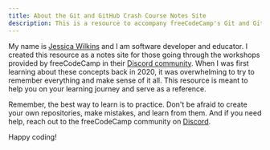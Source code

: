 ```yaml
---
title: About the Git and GitHub Crash Course Notes Site
description: This is a resource to accompany freeCodeCamp's Git and GitHub workshops held in the Discord community.
---
```


My name is [Jessica Wilkins](https://github.com/jdwilkin4) and I am software developer and educator. I created this resource as a notes site for those going through the workshops provided by freeCodeCamp in their [Discord community](https://discord.com/invite/PRyKn3Vbay). When I was first learning about these concepts back in 2020, it was overwhelming to try to remember everything and make sense of it all. This resource is meant to help you on your learning journey and serve as a reference.

Remember, the best way to learn is to practice. Don't be afraid to create your own repositories, make mistakes, and learn from them. And if you need help, reach out to the freeCodeCamp community on [Discord](https://discord.com/invite/PRyKn3Vbay).

Happy coding!
